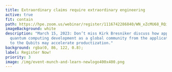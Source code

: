 ```yaml
---
title: Extraordinary claims require extraordinary engineering
active: true
fit: contain
path: https://hpe.zoom.us/webinar/register/1116742286840/WN_xZcMU68_RQibwG2WrEHP1Q
imageBackground: white
description: "March 15, 2023: Don’t miss Kirk Bresniker discuss how approaching
  quantum computing development as a global community from the application down
  to the Qubits may accelerate productization."
background: rgba(0, 86, 122, 0.8);
label: Register Now!
priority: 3
image: /img/event-munch-and-learn-newlogo400x400.png
---
```

